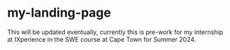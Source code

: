 # my-landing-page

This will be updated eventually, currently this is pre-work for my internship at IXperience in the SWE course at Cape Town for Summer 2024.
